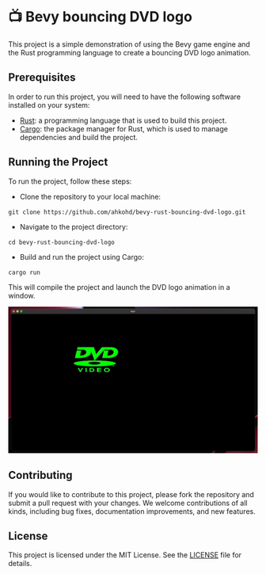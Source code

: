 # 📺 Bevy bouncing DVD logo

This project is a simple demonstration of using the Bevy game engine and the Rust programming language to create a bouncing DVD logo animation.

## Prerequisites

In order to run this project, you will need to have the following software installed on your system:

- [Rust](https://www.rust-lang.org/): a programming language that is used to build this project.
- [Cargo](https://doc.rust-lang.org/cargo/): the package manager for Rust, which is used to manage dependencies and build the project.

## Running the Project

To run the project, follow these steps:

- Clone the repository to your local machine:

```
git clone https://github.com/ahkohd/bevy-rust-bouncing-dvd-logo.git
```

- Navigate to the project directory:

```
cd bevy-rust-bouncing-dvd-logo
```

- Build and run the project using Cargo:

```
cargo run
```

This will compile the project and launch the DVD logo animation in a window.

![Demo - Bouncing DVD logo in a window](./demo.gif)

## Contributing

If you would like to contribute to this project, please fork the repository and submit a pull request with your changes. We welcome contributions of all kinds, including bug fixes, documentation improvements, and new features.

## License

This project is licensed under the MIT License. See the [LICENSE](./LICENSE.md) file for details.
